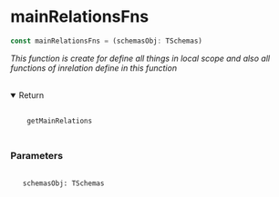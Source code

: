 # mainRelationsFns

```ts
const mainRelationsFns = (schemasObj: TSchemas)
```

_This function is create for define all things in local scope and also all functions of inrelation define in this function_

</br>
<details open>
  <summary>
    Return
  </summary>
  <pre>
    <code class="language-json" style="padding: 0;">
    <a href="./getMainRelations_fn.md" target="_blank" style="text-decoration: none; cursor:pointer">getMainRelations</a>    
    </code>
  </pre>
</details>

<h3 style="margin-top:0">Parameters</h3>
<pre>
  <code class="language-ts" style="padding: 0; margin-top: 12px; margin-top: -18px;">
   schemasObj: <a href="../../types/schema/Tschemas.md" target="_blank" style="text-decoration: none;   cursor:pointer">TSchemas</a>
  </code>
</pre>
